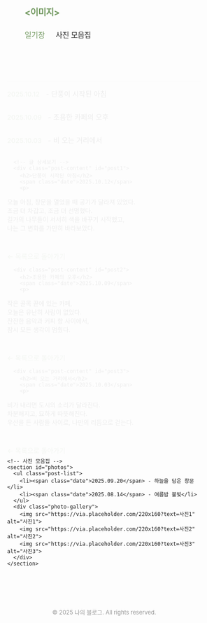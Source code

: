 <!DOCTYPE html>
<html lang="ko">
<head>
  <meta charset="UTF-8" />
  <meta name="viewport" content="width=device-width, initial-scale=1.0" />
  <title>나의 블로그</title>
  <style>
    @import url('https://cdn.jsdelivr.net/gh/orioncactus/pretendard/dist/web/static/pretendard.css');

    body {
      margin: 0;
      font-family: 'Pretendard', sans-serif;
      background-color: #D4E0EE;
      color: #2c2c2c;
      line-height: 1.7;
      transition: background-color 0.3s ease;
    }

    header {
      display: flex;
      flex-direction: column;
      align-items: flex-start;
      padding: 60px 70px 30px 70px;
    }

    .logo {
      font-size: 20px;
      font-weight: 700;
      color: #729960;
      margin-bottom: 25px;
      letter-spacing: -0.5px;
    }

    nav {
      display: flex;
      gap: 25px;
    }

    nav a {
      text-decoration: none;
      color: #2c2c2c;
      font-weight: 500;
      font-size: 17px;
      letter-spacing: -0.3px;
      transition: color 0.3s;
    }

    nav a:hover, nav a.active {
      color: #729960;
    }

    main {
      max-width: 720px;
      margin: 0 auto;
      padding: 0 30px 80px;
    }

    section {
      display: none;
      animation: fadeIn 0.4s ease;
    }

    section.active {
      display: block;
    }

    @keyframes fadeIn {
      from { opacity: 0; transform: translateY(10px); }
      to { opacity: 1; transform: translateY(0); }
    }

    .post-list {
      list-style: none;
      padding: 0;
      margin: 40px 0 0 0;
      border-top: 1px solid rgba(0, 0, 0, 0.08);
    }

    .post-list li {
      font-size: 16px;
      padding: 14px 0;
      border-bottom: 1px solid rgba(0, 0, 0, 0.05);
      cursor: pointer;
      transition: color 0.2s;
    }

    .post-list li:hover {
      color: #729960;
    }

    .post-list li span.date {
      color: #729960;
      font-weight: 500;
      margin-right: 10px;
      font-size: 15px;
    }

    .post-content {
      display: none;
      animation: fadeIn 0.4s ease;
    }

    .post-content.active {
      display: block;
    }

    .post-content h2 {
      font-size: 20px;
      color: #2c2c2c;
      margin-top: 20px;
      margin-bottom: 10px;
    }

    .post-content .date {
      color: #729960;
      font-size: 14px;
      margin-bottom: 20px;
      display: block;
    }

    .post-content p {
      font-size: 16px;
      line-height: 1.8;
      color: #333;
      white-space: pre-line;
    }

    .back-link {
      display: inline-block;
      margin-top: 30px;
      color: #729960;
      text-decoration: none;
      font-size: 15px;
      transition: opacity 0.3s;
    }

    .back-link:hover {
      opacity: 0.7;
    }

    .photo-gallery {
      display: flex;
      flex-wrap: wrap;
      gap: 15px;
      margin-top: 30px;
    }

    .photo-gallery img {
      width: 100%;
      max-width: 220px;
      border-radius: 8px;
      box-shadow: 0 2px 8px rgba(0, 0, 0, 0.08);
      transition: transform 0.3s ease, box-shadow 0.3s ease;
    }

    .photo-gallery img:hover {
      transform: scale(1.03);
      box-shadow: 0 4px 10px rgba(0, 0, 0, 0.12);
    }

    footer {
      text-align: center;
      font-size: 13px;
      color: rgba(0,0,0,0.4);
      padding-bottom: 30px;
    }
  </style>
</head>
<body>
  <header>
    <div class="logo"><이미지></div>
    <nav>
      <a href="#" id="diaryLink" class="active">일기장</a>
      <a href="#" id="photoLink">사진 모음집</a>
    </nav>
  </header>

  <main>
    <!-- 일기장 -->
    <section id="diary" class="active">
      <ul class="post-list">
        <li data-id="1"><span class="date">2025.10.12</span> - 단풍이 시작된 아침</li>
        <li data-id="2"><span class="date">2025.10.09</span> - 조용한 카페의 오후</li>
        <li data-id="3"><span class="date">2025.10.03</span> - 비 오는 거리에서</li>
      </ul>

      <!-- 글 상세보기 -->
      <div class="post-content" id="post1">
        <h2>단풍이 시작된 아침</h2>
        <span class="date">2025.10.12</span>
        <p>
오늘 아침, 창문을 열었을 때 공기가 달라져 있었다.  
조금 더 차갑고, 조금 더 선명했다.  
길가의 나무들이 서서히 색을 바꾸기 시작했고,  
나는 그 변화를 가만히 바라보았다.
        </p>
        <a href="#" class="back-link">← 목록으로 돌아가기</a>
      </div>

      <div class="post-content" id="post2">
        <h2>조용한 카페의 오후</h2>
        <span class="date">2025.10.09</span>
        <p>
작은 골목 끝에 있는 카페,  
오늘은 유난히 사람이 없었다.  
잔잔한 음악과 커피 향 사이에서,  
잠시 모든 생각이 멈췄다.
        </p>
        <a href="#" class="back-link">← 목록으로 돌아가기</a>
      </div>

      <div class="post-content" id="post3">
        <h2>비 오는 거리에서</h2>
        <span class="date">2025.10.03</span>
        <p>
비가 내리면 도시의 소리가 달라진다.  
차분해지고, 묘하게 따뜻해진다.  
우산을 든 사람들 사이로, 나만의 리듬으로 걷는다.
        </p>
        <a href="#" class="back-link">← 목록으로 돌아가기</a>
      </div>
    </section>

    <!-- 사진 모음집 -->
    <section id="photos">
      <ul class="post-list">
        <li><span class="date">2025.09.20</span> - 하늘을 담은 창문</li>
        <li><span class="date">2025.08.14</span> - 여름밤 불빛</li>
      </ul>
      <div class="photo-gallery">
        <img src="https://via.placeholder.com/220x160?text=사진1" alt="사진1">
        <img src="https://via.placeholder.com/220x160?text=사진2" alt="사진2">
        <img src="https://via.placeholder.com/220x160?text=사진3" alt="사진3">
      </div>
    </section>
  </main>

  <footer>
    © 2025 나의 블로그. All rights reserved.
  </footer>

  <script>
    // 탭 전환
    const diaryLink = document.getElementById('diaryLink');
    const photoLink = document.getElementById('photoLink');
    const diarySection = document.getElementById('diary');
    const photoSection = document.getElementById('photos');

    diaryLink.addEventListener('click', (e) => {
      e.preventDefault();
      diarySection.classList.add('active');
      photoSection.classList.remove('active');
      diaryLink.classList.add('active');
      photoLink.classList.remove('active');
    });

    photoLink.addEventListener('click', (e) => {
      e.preventDefault();
      photoSection.classList.add('active');
      diarySection.classList.remove('active');
      photoLink.classList.add('active');
      diaryLink.classList.remove('active');
    });

    // 글 상세보기 기능
    const postItems = document.querySelectorAll('.post-list li');
    const postContents = document.querySelectorAll('.post-content');
    const backLinks = document.querySelectorAll('.back-link');

    postItems.forEach(item => {
      item.addEventListener('click', () => {
        const id = item.dataset.id;
        document.querySelector('.post-list').style.display = 'none';
        document.getElementById(`post${id}`).classList.add('active');
      });
    });

    backLinks.forEach(link => {
      link.addEventListener('click', (e) => {
        e.preventDefault();
        document.querySelectorAll('.post-content').forEach(c => c.classList.remove('active'));
        document.querySelector('.post-list').style.display = 'block';
      });
    });
  </script>
</body>
</html>
